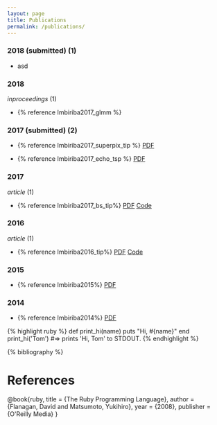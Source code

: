 ```yaml
---
layout: page
title: Publications
permalink: /publications/
---
```



### 2018 (submitted) (1)

* asd 

### 2018


*inproceedings* (1)

* {% reference Imbiriba2017_glmm %} 



### 2017 (submitted) (2)

* {% reference Imbiriba2017_superpix_tip %} [PDF](https://arxiv.org/pdf/1712.01770)

* {% reference Imbiriba2017_echo_tsp %} [PDF](https://arxiv.org/pdf/1711.11454)

### 2017

*article* (1)
 
* {% reference Imbiriba2017_bs_tip%} [PDF](https://arxiv.org/pdf/1603.00437) [Code](https://github.com/talesimbiriba/clique_BS/archive/master.zip)






### 2016

*article* (1)

* {% reference Imbiriba2016_tip%} 
  [PDF](https://arxiv.org/pdf/1503.05521)
  [Code](https://github.com/talesimbiriba/NP_NL_Det_EE_HI/archive/master.zip)

### 2015

* {% reference Imbiriba2015%} [PDF](https://arxiv.org/pdf/1503.02090)


### 2014

* {% reference Imbiriba2014%} [PDF](http://oatao.univ-toulouse.fr/17115/1/imbiriba_17115.pdf)



{% highlight ruby %}
def print_hi(name)
  puts "Hi, #{name}"
end
print_hi('Tom')
#=> prints 'Hi, Tom' to STDOUT.
{% endhighlight %}

{% bibliography %}


References
==========

@book{ruby,
  title     = {The Ruby Programming Language},
  author    = {Flanagan, David and Matsumoto, Yukihiro},
  year      = {2008},
  publisher = {O'Reilly Media}
}
